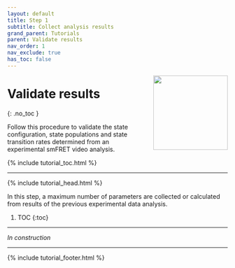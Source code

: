 ```yaml
---
layout: default
title: Step 1
subtitle: Collect analysis results
grand_parent: Tutorials
parent: Validate results
nav_order: 1
nav_exclude: true
has_toc: false
---
```


<img src="../../assets/images/logos/logo-tutorials_400px.png" width="170" style="float:right; margin-left: 15px;"/>

# Validate results
{: .no_toc }

Follow this procedure to validate the state configuration, state populations and state transition rates determined from an experimental smFRET video analysis.

{% include tutorial_toc.html %}

---

{% include tutorial_head.html %}

In this step, a maximum number of parameters are collected or calculated from results of the previous experimental data analysis.

1. TOC
{:toc}

---

*In construction*

<!--
1. Use the **files** exported during your previous analysis to collect or calculate <u>experimental parameters</u>:  
     
   &#9745; number of molecules  
   &#9745; summed fluorescence <u>intensities</u> (corrected donor + acceptor intensities)  (in 
   [trace files](../../output-files/txt-processed-traces.html))  
   &#9745; average channel-specific <u>background</u> intensities  (in 
   [parameters files](../../output-files/log-processing-parameters.html))  
   &#9745; <u>FRET states</u>  
   &#9745; state <u>transition rates</u>  
   
1. Use the experimental parameters and your **setup characteristics** in 
[Simulation](../../simulation.html) to <u>generate</u> synthetic intensity-time traces.  
      
	**Note:** *To simulate kinetic heterogeneity, use a number of degenerated FRET states equal to the number of exponential components*.
     
   Export generated time-traces to "Ideal traces" ASCII files.
   
1. Load your freshly exported **ASCII files** in 
[Trace processing](../../trace-processing.html) to edit <u>project parameters</u>.  
     
   Save modifications and calculation to a new 
   [mash project](../../output-files/mash-mash-project.html). Use a file name different from the experimental project (for example with the extension *_sim).

1. Perform steps 3, 4 and 5 of 
[smFRET video analysis](../analyze-data.html) on your 
[mash project](../../output-files/mash-mash-project.html).

1. Validate or invalidate your experimental thermodynamic model by comparing with results on simulation:  
     
	&#9745; the <u>FRET states</u>  
	&#9745; the state <u>transition rates</u>  
    &#9745; the states <u>relative populations</u>  

-->
	
---

{% include tutorial_footer.html %}
